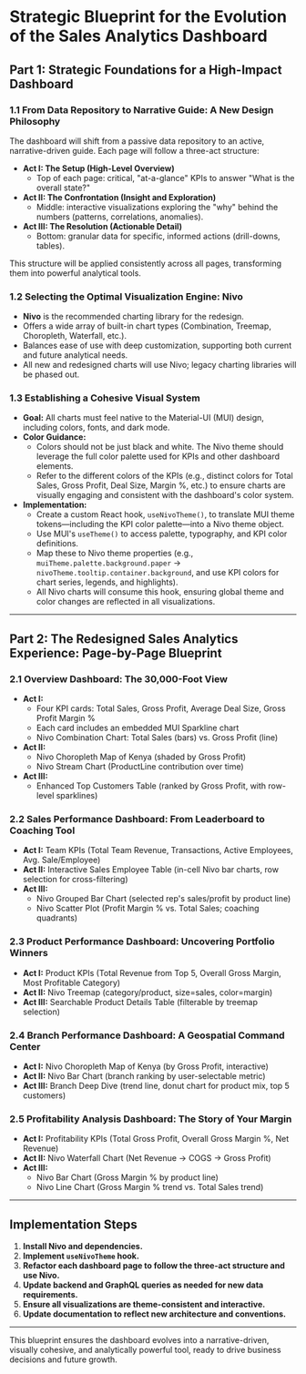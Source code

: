 # Strategic Blueprint for the Evolution of the Sales Analytics Dashboard

## Part 1: Strategic Foundations for a High-Impact Dashboard

### 1.1 From Data Repository to Narrative Guide: A New Design Philosophy
The dashboard will shift from a passive data repository to an active, narrative-driven guide. Each page will follow a three-act structure:

- **Act I: The Setup (High-Level Overview)**
  - Top of each page: critical, "at-a-glance" KPIs to answer "What is the overall state?"
- **Act II: The Confrontation (Insight and Exploration)**
  - Middle: interactive visualizations exploring the "why" behind the numbers (patterns, correlations, anomalies).
- **Act III: The Resolution (Actionable Detail)**
  - Bottom: granular data for specific, informed actions (drill-downs, tables).

This structure will be applied consistently across all pages, transforming them into powerful analytical tools.

### 1.2 Selecting the Optimal Visualization Engine: Nivo
- **Nivo** is the recommended charting library for the redesign.
- Offers a wide array of built-in chart types (Combination, Treemap, Choropleth, Waterfall, etc.).
- Balances ease of use with deep customization, supporting both current and future analytical needs.
- All new and redesigned charts will use Nivo; legacy charting libraries will be phased out.

### 1.3 Establishing a Cohesive Visual System
- **Goal:** All charts must feel native to the Material-UI (MUI) design, including colors, fonts, and dark mode.
- **Color Guidance:**
  - Colors should not be just black and white. The Nivo theme should leverage the full color palette used for KPIs and other dashboard elements.
  - Refer to the different colors of the KPIs (e.g., distinct colors for Total Sales, Gross Profit, Deal Size, Margin %, etc.) to ensure charts are visually engaging and consistent with the dashboard's color system.
- **Implementation:**
  - Create a custom React hook, `useNivoTheme()`, to translate MUI theme tokens—including the KPI color palette—into a Nivo theme object.
  - Use MUI's `useTheme()` to access palette, typography, and KPI color definitions.
  - Map these to Nivo theme properties (e.g., `muiTheme.palette.background.paper` → `nivoTheme.tooltip.container.background`, and use KPI colors for chart series, legends, and highlights).
  - All Nivo charts will consume this hook, ensuring global theme and color changes are reflected in all visualizations.

---

## Part 2: The Redesigned Sales Analytics Experience: Page-by-Page Blueprint

### 2.1 Overview Dashboard: The 30,000-Foot View
- **Act I:**
  - Four KPI cards: Total Sales, Gross Profit, Average Deal Size, Gross Profit Margin %
  - Each card includes an embedded MUI Sparkline chart
  - Nivo Combination Chart: Total Sales (bars) vs. Gross Profit (line)
- **Act II:**
  - Nivo Choropleth Map of Kenya (shaded by Gross Profit)
  - Nivo Stream Chart (ProductLine contribution over time)
- **Act III:**
  - Enhanced Top Customers Table (ranked by Gross Profit, with row-level sparklines)

### 2.2 Sales Performance Dashboard: From Leaderboard to Coaching Tool
- **Act I:** Team KPIs (Total Team Revenue, Transactions, Active Employees, Avg. Sale/Employee)
- **Act II:** Interactive Sales Employee Table (in-cell Nivo bar charts, row selection for cross-filtering)
- **Act III:**
  - Nivo Grouped Bar Chart (selected rep's sales/profit by product line)
  - Nivo Scatter Plot (Profit Margin % vs. Total Sales; coaching quadrants)

### 2.3 Product Performance Dashboard: Uncovering Portfolio Winners
- **Act I:** Product KPIs (Total Revenue from Top 5, Overall Gross Margin, Most Profitable Category)
- **Act II:** Nivo Treemap (category/product, size=sales, color=margin)
- **Act III:** Searchable Product Details Table (filterable by treemap selection)

### 2.4 Branch Performance Dashboard: A Geospatial Command Center
- **Act I:** Nivo Choropleth Map of Kenya (by Gross Profit, interactive)
- **Act II:** Nivo Bar Chart (branch ranking by user-selectable metric)
- **Act III:** Branch Deep Dive (trend line, donut chart for product mix, top 5 customers)

### 2.5 Profitability Analysis Dashboard: The Story of Your Margin
- **Act I:** Profitability KPIs (Total Gross Profit, Overall Gross Margin %, Net Revenue)
- **Act II:** Nivo Waterfall Chart (Net Revenue → COGS → Gross Profit)
- **Act III:**
  - Nivo Bar Chart (Gross Margin % by product line)
  - Nivo Line Chart (Gross Margin % trend vs. Total Sales trend)

---

## Implementation Steps
1. **Install Nivo and dependencies.**
2. **Implement `useNivoTheme` hook.**
3. **Refactor each dashboard page to follow the three-act structure and use Nivo.**
4. **Update backend and GraphQL queries as needed for new data requirements.**
5. **Ensure all visualizations are theme-consistent and interactive.**
6. **Update documentation to reflect new architecture and conventions.**

---

This blueprint ensures the dashboard evolves into a narrative-driven, visually cohesive, and analytically powerful tool, ready to drive business decisions and future growth.